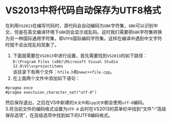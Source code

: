 # VS2013中将代码自动保存为UTF8格式   

在利用`VS2013`在编写代码时，源代码会自动编码为`GBK`字符集，`GBK`可以识别中文，但是在英文编译环境下`GBK`则会显示成乱码。这时我们需要把`GBK`字符集转换为另一种国际通用字符集，即`UTF8`国际编码字符集。这样在编译中遇到中文字符时就不会出现乱码现象了。             

1. 下面就需要在`VS2013`中进行设置，首先需要找到`VS2013`的如下路径：   
`D:\Program Files (x86)\Microsoft Visual Studio 12.0\VC\vcprojectitems`   
该目录下有两个文件：`hfile.h`和`newc++file.cpp`。   
2. 在上面两个文件中添加如下语句：
```
#pragma once
#pragma exectuion_character_set("utf-8")
```
然后保存退出，之后在VS中新建的`头文件`和`cpp文件`都会使用`utf-8`编码。   
3.将当前文件的编码格式设置为`UTF-8`
此时在VS2013的菜单栏中找到“文件”-“高级保存选项”，在高级选项中找到如下的UTF8编码格式。       
